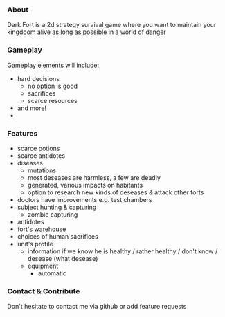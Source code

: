 ### About
Dark Fort is a 2d strategy survival game where you want to maintain your kingdoom alive as long as possible in a world of danger

### Gameplay
Gameplay elements will include:
* hard decisions
    * no option is good
    * sacrifices
    * scarce resources
* and more!
* 
### Features
- scarce potions
- scarce antidotes
- diseases
    - mutations
    - most deseases are harmless, a few are deadly
    - generated, various impacts on habitants
    - option to research new kinds of deseases & attack other forts
- doctors have improvements e.g. test chambers
- subject hunting & capturing
    - zombie capturing
- antidotes
- fort's warehouse
- choices of human sacrifices
- unit's profile
    - information if we know he is healthy / rather healthy / don't know / desease (what desease)
    - equipment
       - automatic


### Contact & Contribute
Don't hesitate to contact me via github or add feature requests
